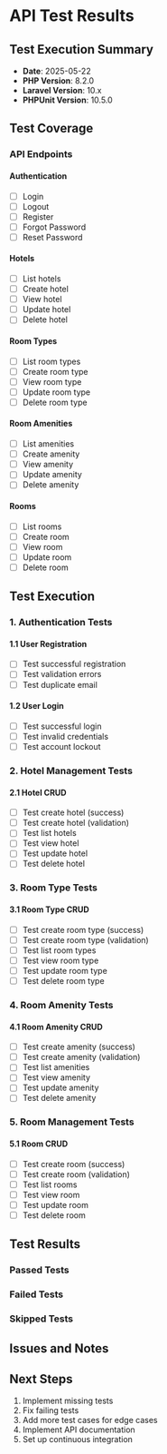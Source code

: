 # API Test Results

## Test Execution Summary
- **Date**: 2025-05-22
- **PHP Version**: 8.2.0
- **Laravel Version**: 10.x
- **PHPUnit Version**: 10.5.0

## Test Coverage

### API Endpoints

#### Authentication
- [ ] Login
- [ ] Logout
- [ ] Register
- [ ] Forgot Password
- [ ] Reset Password

#### Hotels
- [ ] List hotels
- [ ] Create hotel
- [ ] View hotel
- [ ] Update hotel
- [ ] Delete hotel

#### Room Types
- [ ] List room types
- [ ] Create room type
- [ ] View room type
- [ ] Update room type
- [ ] Delete room type

#### Room Amenities
- [ ] List amenities
- [ ] Create amenity
- [ ] View amenity
- [ ] Update amenity
- [ ] Delete amenity

#### Rooms
- [ ] List rooms
- [ ] Create room
- [ ] View room
- [ ] Update room
- [ ] Delete room

## Test Execution

### 1. Authentication Tests

#### 1.1 User Registration
- [ ] Test successful registration
- [ ] Test validation errors
- [ ] Test duplicate email

#### 1.2 User Login
- [ ] Test successful login
- [ ] Test invalid credentials
- [ ] Test account lockout

### 2. Hotel Management Tests

#### 2.1 Hotel CRUD
- [ ] Test create hotel (success)
- [ ] Test create hotel (validation)
- [ ] Test list hotels
- [ ] Test view hotel
- [ ] Test update hotel
- [ ] Test delete hotel

### 3. Room Type Tests

#### 3.1 Room Type CRUD
- [ ] Test create room type (success)
- [ ] Test create room type (validation)
- [ ] Test list room types
- [ ] Test view room type
- [ ] Test update room type
- [ ] Test delete room type

### 4. Room Amenity Tests

#### 4.1 Room Amenity CRUD
- [ ] Test create amenity (success)
- [ ] Test create amenity (validation)
- [ ] Test list amenities
- [ ] Test view amenity
- [ ] Test update amenity
- [ ] Test delete amenity

### 5. Room Management Tests

#### 5.1 Room CRUD
- [ ] Test create room (success)
- [ ] Test create room (validation)
- [ ] Test list rooms
- [ ] Test view room
- [ ] Test update room
- [ ] Test delete room

## Test Results

### Passed Tests

### Failed Tests

### Skipped Tests

## Issues and Notes

## Next Steps
1. Implement missing tests
2. Fix failing tests
3. Add more test cases for edge cases
4. Implement API documentation
5. Set up continuous integration
